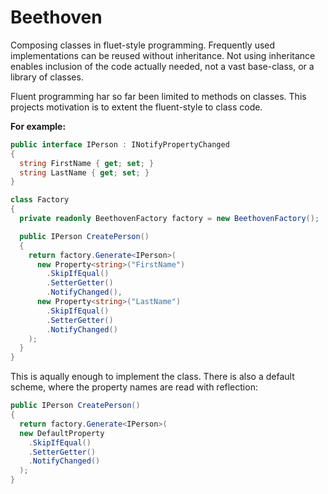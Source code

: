 # Beethoven
Composing classes in fluet-style programming.
Frequently used implementations can be reused without inheritance.
Not using inheritance enables inclusion of the code actually needed, not a vast base-class, or a library of classes.

Fluent programming har so far been limited to methods on classes. This projects motivation is to extent the fluent-style to class code.

**For example:**
```C#
public interface IPerson : INotifyPropertyChanged
{
  string FirstName { get; set; }
  string LastName { get; set; }
}

class Factory
{
  private readonly BeethovenFactory factory = new BeethovenFactory();

  public IPerson CreatePerson()
  {
    return factory.Generate<IPerson>(
      new Property<string>("FirstName")
        .SkipIfEqual()
        .SetterGetter()
        .NotifyChanged(),
      new Property<string>("LastName")
        .SkipIfEqual()
        .SetterGetter()
        .NotifyChanged()
    );
  }
}
```

This is aqually enough to implement the class. There is also a default scheme, where the property names are read with reflection:
```C#
public IPerson CreatePerson()
{
  return factory.Generate<IPerson>(
  new DefaultProperty
    .SkipIfEqual()
    .SetterGetter()
    .NotifyChanged()
  );
}
```
